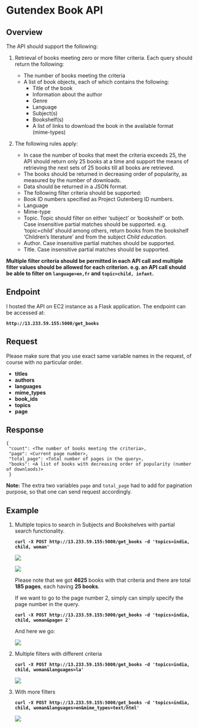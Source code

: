 # Gutendex Book API

## Overview
The API should support the following:
1.  Retrieval of books meeting zero or more filter criteria. Each query should return the following:
    - The number of books meeting the criteria
    - A list of book objects, each of which contains the following:
        - Title of the book
        - Information about the author
        - Genre
        - Language
        - Subject(s)
        - Bookshelf(s)
        - A list of links to download the book in the available format (mime-types)

2. The following rules apply:
    - In case the number of books that meet the criteria exceeds 25, the API should return only 25 books at a time and support the means of retrieving the next sets of 25 books till all books are retrieved.
    - The books should be returned in decreasing order of popularity, as measured by the number of downloads.
    - Data should be returned in a JSON format.
    - The following filter criteria should be supported:
    - Book ID numbers specified as Project Gutenberg ID numbers.
    - Language
    - Mime-type
    - Topic. Topic should filter on either ‘subject’ or ‘bookshelf’ or both. Case insensitive partial matches should be supported. e.g. ‘topic=child’ should among others, return books from the bookshelf ‘Children’s literature’ and from the subject _Child education_.
    - Author. Case insensitive partial matches should be supported.
    - Title. Case insensitive partial matches should be supported.

__Multiple filter criteria should be permitted in each API call and multiple filter values should be allowed for each criterion. e.g. an API call should be able to filter on `language=en,fr` and `topic=child, infant`.__

## Endpoint
I hosted the API on EC2 instance as a Flask application. The endpoint can be accessed at:

__`http://13.233.59.155:5000/get_books`__

## Request
Please make sure that you use exact same variable names in the request, of course with no particular order.

- __titles__
- __authors__
- __languages__
- __mime_types__
- __book_ids__
- __topics__
- __page__

## Response
```
{
 "count": <The number of books meeting the criteria>,
 "page": <Current page number>,
 "total_page": <Total number of pages in the query>,
 "books": <A list of books with decreasing order of popularity (number of downlaods)>
 }
```

**Note:** The extra two variables `page` and `total_page` had to add for pagination purpose, so that one can send request accordingly.

## Example

1. Multiple topics to search in Subjects and Bookshelves with partial search functionality.

    __`curl -X POST http://13.233.59.155:5000/get_books -d 'topics=india, child, woman'`__
    
    ![](https://i.imgur.com/Zcx0IvN.png)
    
    ![](https://i.imgur.com/zdXi82G.png)
    
    Please note that we got __4625__ books with that criteria and there are total __185 pages__, each having __25 books__.
    
    If we want to go to the page number 2, simply can simply specify the page number in the query.
    
    __`curl -X POST http://13.233.59.155:5000/get_books -d 'topics=india, child, woman&page= 2'`__
    
    And here we go:
    
    ![](https://i.imgur.com/g7zUKM2.png)
    
2. Multiple filters with different criteria

    __`curl -X POST http://13.233.59.155:5000/get_books -d 'topics=india, child, woman&languages=la'`__
    
    ![](https://i.imgur.com/C5j6uxX.png)
    
3. With more filters

    __`curl -X POST http://13.233.59.155:5000/get_books -d 'topics=india, child, woman&languages=en&mime_types=text/html'`__

    ![](https://i.imgur.com/s2t3ic2.png)
